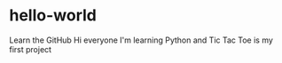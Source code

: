 # hello-world
Learn the GitHub
Hi everyone 
I'm learning Python and Tic Tac Toe is my first project

